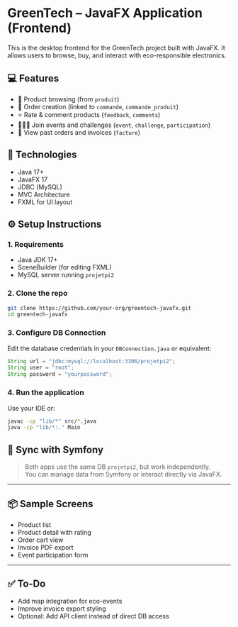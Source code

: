 # GreenTech – JavaFX Application (Frontend)

This is the desktop frontend for the GreenTech project built with JavaFX. It allows users to browse, buy, and interact with eco-responsible electronics.

## 💻 Features

- 🛒 Product browsing (from `produit`)
- 🧾 Order creation (linked to `commande`, `commande_produit`)
- ⭐ Rate & comment products (`feedback`, `comments`)
- 🧑‍🤝‍🧑 Join events and challenges (`event`, `challenge`, `participation`)
- 📑 View past orders and invoices (`facture`)

## 🧰 Technologies

- Java 17+
- JavaFX 17
- JDBC (MySQL)
- MVC Architecture
- FXML for UI layout

## ⚙️ Setup Instructions

### 1. Requirements
- Java JDK 17+
- SceneBuilder (for editing FXML)
- MySQL server running `projetpi2`

### 2. Clone the repo
```bash
git clone https://github.com/your-org/greentech-javafx.git
cd greentech-javafx
```

### 3. Configure DB Connection
Edit the database credentials in your `DBConnection.java` or equivalent:
```java
String url = "jdbc:mysql://localhost:3306/projetpi2";
String user = "root";
String password = "yourpassword";
```

### 4. Run the application
Use your IDE or:
```bash
javac -cp "lib/*" src/*.java
java -cp "lib/*:." Main
```

## 🔄 Sync with Symfony

> Both apps use the same DB `projetpi2`, but work independently.  
> You can manage data from Symfony or interact directly via JavaFX.

---

## 📦 Sample Screens
- Product list
- Product detail with rating
- Order cart view
- Invoice PDF export
- Event participation form

---

## ✅ To-Do
- Add map integration for eco-events
- Improve invoice export styling
- Optional: Add API client instead of direct DB access
